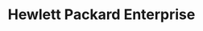 ---
codehost: https://github.com/https://github.com/HewlettPackard
facebook: http://facebook.com/hewlettpackardenterprise
linkedin: https://linkedin.com/company/hewlett-packard-enterprise
logohandle: hpe
sort: hpe
title: Hewlett Packard Enterprise
twitter: https://x.com/hpe
website: http://www.hpe.com/
youtube: http://youtube.com/hpe
---